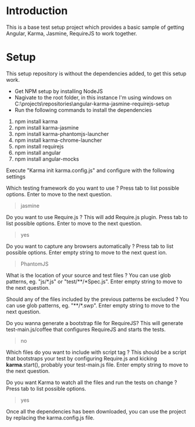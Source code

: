 # Introduction
This is a base test setup project which provides a basic sample of getting Angular, Karma, Jasmine, RequireJS to work together.

# Setup
This setup repository is without the dependencies added, to get this setup work.

* Get NPM setup by installing NodeJS
* Nagivate to the root folder, in this instance I'm using windows on C:\projects\repositories\angular-karma-jasmine-requirejs-setup
* Run the following commands to install the dependencies
1. npm install karma
2. npm install karma-jasmine
3. npm install karma-phantomjs-launcher
4. npm install karma-chrome-launcher
5. npm install requirejs
6. npm install angular
7. npm install angular-mocks

Execute "Karma init karma.config.js" and configure with the following settings

Which testing framework do you want to use ?
Press tab to list possible options. Enter to move to the next question.
> jasmine

Do you want to use Require.js ?
This will add Require.js plugin.
Press tab to list possible options. Enter to move to the next question.
> yes

Do you want to capture any browsers automatically ?
Press tab to list possible options. Enter empty string to move to the next quest
ion.
> PhantomJS
>

What is the location of your source and test files ?
You can use glob patterns, eg. "js/*.js" or "test/**/*Spec.js".
Enter empty string to move to the next question.
>

Should any of the files included by the previous patterns be excluded ?
You can use glob patterns, eg. "**/*.swp".
Enter empty string to move to the next question.
>

Do you wanna generate a bootstrap file for RequireJS?
This will generate test-main.js/coffee that configures RequireJS and starts the
tests.
> no

Which files do you want to include with script tag ?
This should be a script that bootstraps your test by configuring Require.js and
kicking __karma__.start(), probably your test-main.js file.
Enter empty string to move to the next question.
>

Do you want Karma to watch all the files and run the tests on change ?
Press tab to list possible options.
> yes

Once all the dependencies has been downloaded, you can use the project by replacing the karma.config.js file.